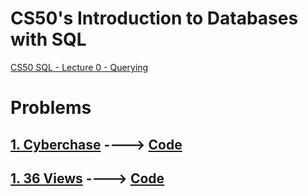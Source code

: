 # CS50's Introduction to Databases with SQL
[CS50 SQL - Lecture 0 - Querying](https://www.youtube.com/watch?v=vHYeChEf2lA)

# Problems
  ## [1. Cyberchase](https://cs50.harvard.edu/sql/2024/psets/0/cyberchase/#distribution-code) ----> [Code](https://github.com/me50/RG-7)
  ## [1. 36 Views](https://cs50.harvard.edu/sql/2024/psets/0/views/) ----> [Code]()
